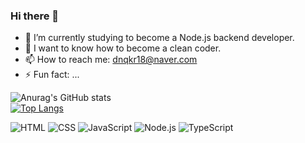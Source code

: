 ### Hi there 👋

- 🌱 I’m currently studying to become a Node.js backend developer.
- 🤔 I want to know how to become a clean coder.
- 📫 How to reach me: dnqkr18@naver.com
- ⚡ Fun fact: ...



![Anurag's GitHub stats](https://github-readme-stats.vercel.app/api?username=wdevelope&show_icons=true&theme=radical) 
<br />
[![Top Langs](https://github-readme-stats.vercel.app/api/top-langs/?username=anuraghazra&layout=compact)](https://github.com/anuraghazra/github-readme-stats)

 ![HTML](https://img.shields.io/badge/-HTML-orange) 
 ![CSS](https://img.shields.io/badge/-CSS-blue)
 ![JavaScript](https://img.shields.io/badge/-JavaScript-yellow)
 ![Node.js](https://img.shields.io/badge/-Node.js-green)
 ![TypeScript](https://img.shields.io/badge/-TypeScript-blue)
